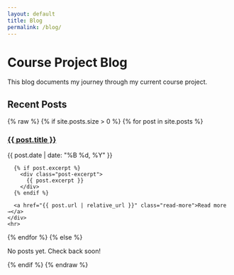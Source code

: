 ```yaml
---
layout: default
title: Blog
permalink: /blog/
---
```


# Course Project Blog

This blog documents my journey through my current course project.

## Recent Posts

{% raw %}
{% if site.posts.size > 0 %}
  {% for post in site.posts %}
    <div class="post-preview">
      <h3><a href="{{ post.url | relative_url }}">{{ post.title }}</a></h3>
      <p class="post-date">{{ post.date | date: "%B %d, %Y" }}</p>
      
      {% if post.excerpt %}
        <div class="post-excerpt">
          {{ post.excerpt }}
        </div>
      {% endif %}
      
      <a href="{{ post.url | relative_url }}" class="read-more">Read more →</a>
    </div>
    <hr>
  {% endfor %}
{% else %}
  <p>No posts yet. Check back soon!</p>
{% endif %}
{% endraw %}
